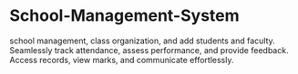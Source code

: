 # School-Management-System
school management, class organization, and add students and faculty. Seamlessly track attendance, assess performance, and provide feedback. Access records, view marks, and communicate effortlessly.
